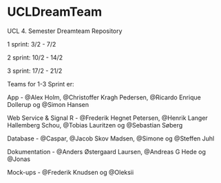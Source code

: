 # UCLDreamTeam
UCL 4. Semester Dreamteam Repository

1 sprint: 3/2 - 7/2

2 sprint: 10/2 - 14/2

3 sprint: 17/2 - 21/2

Teams for 1-3 Sprint er:

App - @Alex Holm, @Christoffer Kragh Pedersen, @Ricardo Enrique Dollerup og @Simon Hansen 

Web Service & Signal R - @Frederik Hegnet Petersen, @Henrik Langer Hallemberg Schou, @Tobias Lauritzen og @Sebastian Søberg

Database - @Caspar, @Jacob Skov Madsen, @Simone og @Steffen Juhl 

Dokumentation - @Anders Østergaard Laursen, @Andreas G Hede og @Jonas 

Mock-ups - @Frederik Knudsen og @Oleksii 
